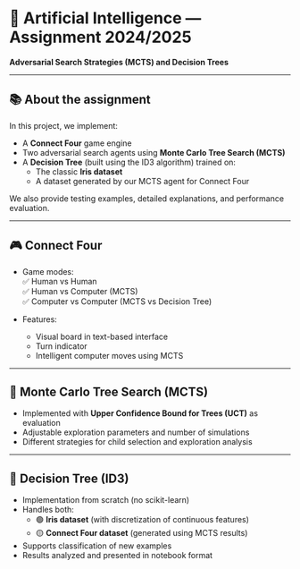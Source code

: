 # 🤖 Artificial Intelligence — Assignment 2024/2025  
**Adversarial Search Strategies (MCTS) and Decision Trees**  

---

## 📚 **About the assignment**  
In this project, we implement:  
- A **Connect Four** game engine  
- Two adversarial search agents using **Monte Carlo Tree Search (MCTS)**  
- A **Decision Tree** (built using the ID3 algorithm) trained on:  
  - The classic **Iris dataset**  
  - A dataset generated by our MCTS agent for Connect Four  

We also provide testing examples, detailed explanations, and performance evaluation.

---

## 🎮 **Connect Four**  
- Game modes:  
  ✅ Human vs Human  
  ✅ Human vs Computer (MCTS)  
  ✅ Computer vs Computer (MCTS vs Decision Tree)  

- Features:  
  - Visual board in text-based interface  
  - Turn indicator  
  - Intelligent computer moves using MCTS  

---

## 🌲 **Monte Carlo Tree Search (MCTS)**  
- Implemented with **Upper Confidence Bound for Trees (UCT)** as evaluation  
- Adjustable exploration parameters and number of simulations  
- Different strategies for child selection and exploration analysis  

---

## 🧩 **Decision Tree (ID3)**  
- Implementation from scratch (no scikit-learn)  
- Handles both:  
  - 🟢 **Iris dataset** (with discretization of continuous features)  
  - 🟡 **Connect Four dataset** (generated using MCTS results)  
- Supports classification of new examples  
- Results analyzed and presented in notebook format  
